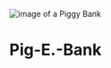 ![image of a Piggy Bank](https://www.google.com/url?sa=i&url=https%3A%2F%2Fstock.adobe.com%2Fsearch%3Fk%3Dpiggy%2Bbank%2Blogo&psig=AOvVaw3243y1cbjOpEA4614lE9f3&ust=1721067186935000&source=images&cd=vfe&opi=89978449&ved=0CBEQjRxqFwoTCPiU1YaRp4cDFQAAAAAdAAAAABAE)
# Pig-E.-Bank
